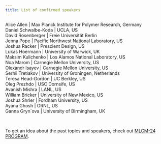 ```yaml
---
title: List of confirmed speakers
---
```


Alice Allen | Max Planck Institute for Polymer Research, Germany  
Daniel Schwalbe-Koda | UCLA, US  
David Rosenberger | Freie Universität Berlin  
Jenna Pope | Pacific Northwest National Laboratory, US  
Joshua Racker | Prescient Design, US  
Lukas Hoermann | University of Warwick, UK  
Maksim Kulichenko | Los Alamos National Laboratory, US  
Noa Marom | Carnegie Mellon University, US  
Olexandr Isayev | Carnegie Mellon University, US  
Serhii Tretiakov | University of Groningen, Netherlands  
Teresa Head-Gordon | UC Berkley, US  
Oleg Prezhdo | USC Dornsife, US  
Avanish	Mishra	| LANL, US  
William Bricker | University of New Mexico, US  
Joshua	Shrier	| Fordham University, US  
Ayana Ghosh	| ORNL, US  
Ganna Gryn`ova | University of Birmingham, UK  

<br>

To get an idea about the past topics and speakers, check out [MLCM-24 PROGRAM](https://mlcm-25.github.io/mlcm-24/program). 
